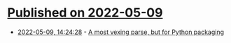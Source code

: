 # [Published on 2022-05-09](index.md)

* [2022-05-09, 14:24:28](https://news.ycombinator.com/item?id=31314379) - [A most vexing parse, but for Python packaging](https://blog.yossarian.net/2022/05/09/A-most-vexing-parse-but-for-Python-packaging)
